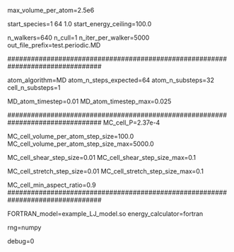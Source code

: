 max_volume_per_atom=2.5e6

start_species=1 64 1.0
start_energy_ceiling=100.0

n_walkers=640
n_cull=1
n_iter_per_walker=5000
out_file_prefix=test.periodic.MD

################################################################################

atom_algorithm=MD
atom_n_steps_expected=64
atom_n_substeps=32
cell_n_substeps=1

MD_atom_timestep=0.01
MD_atom_timestep_max=0.025

################################################################################
MC_cell_P=2.37e-4

MC_cell_volume_per_atom_step_size=100.0
MC_cell_volume_per_atom_step_size_max=5000.0

MC_cell_shear_step_size=0.01
MC_cell_shear_step_size_max=0.1

MC_cell_stretch_step_size=0.01
MC_cell_stretch_step_size_max=0.1

MC_cell_min_aspect_ratio=0.9
################################################################################

FORTRAN_model=example_LJ_model.so
energy_calculator=fortran

rng=numpy

debug=0
